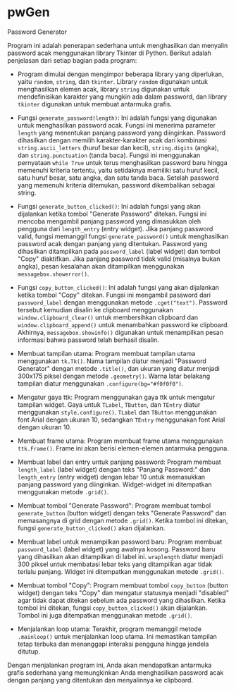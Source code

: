 # pwGen

Password Generator

Program ini adalah penerapan sederhana untuk menghasilkan dan menyalin password acak menggunakan library Tkinter di Python. Berikut adalah penjelasan dari setiap bagian pada program:

- Program dimulai dengan mengimpor beberapa library yang diperlukan, yaitu `random`, `string`, dan `tkinter`. Library `random` digunakan untuk menghasilkan elemen acak, library `string` digunakan untuk mendefinisikan karakter yang mungkin ada dalam password, dan library `tkinter` digunakan untuk membuat antarmuka grafis.

- Fungsi `generate_password(length)`: Ini adalah fungsi yang digunakan untuk menghasilkan password acak. Fungsi ini menerima parameter `length` yang menentukan panjang password yang diinginkan. Password dihasilkan dengan memilih karakter-karakter acak dari kombinasi `string.ascii_letters` (huruf besar dan kecil), `string.digits` (angka), dan `string.punctuation` (tanda baca). Fungsi ini menggunakan pernyataan `while True` untuk terus menghasilkan password baru hingga memenuhi kriteria tertentu, yaitu setidaknya memiliki satu huruf kecil, satu huruf besar, satu angka, dan satu tanda baca. Setelah password yang memenuhi kriteria ditemukan, password dikembalikan sebagai string.

- Fungsi `generate_button_clicked()`: Ini adalah fungsi yang akan dijalankan ketika tombol "Generate Password" ditekan. Fungsi ini mencoba mengambil panjang password yang dimasukkan oleh pengguna dari `length_entry` (entry widget). Jika panjang password valid, fungsi memanggil fungsi `generate_password()` untuk menghasilkan password acak dengan panjang yang ditentukan. Password yang dihasilkan ditampilkan pada `password_label` (label widget) dan tombol "Copy" diaktifkan. Jika panjang password tidak valid (misalnya bukan angka), pesan kesalahan akan ditampilkan menggunakan `messagebox.showerror()`.

- Fungsi `copy_button_clicked()`: Ini adalah fungsi yang akan dijalankan ketika tombol "Copy" ditekan. Fungsi ini mengambil password dari `password_label` dengan menggunakan metode `.cget("text")`. Password tersebut kemudian disalin ke clipboard menggunakan `window.clipboard_clear()` untuk membersihkan clipboard dan `window.clipboard_append()` untuk menambahkan password ke clipboard. Akhirnya, `messagebox.showinfo()` digunakan untuk menampilkan pesan informasi bahwa password telah berhasil disalin.

- Membuat tampilan utama: Program membuat tampilan utama menggunakan `tk.Tk()`. Nama tampilan diatur menjadi "Password Generator" dengan metode `.title()`, dan ukuran yang diatur menjadi 300x175 piksel dengan metode `.geometry()`. Warna latar belakang tampilan diatur menggunakan `.configure(bg="#f0f0f0")`.

- Mengatur gaya ttk: Program menggunakan gaya ttk untuk mengatur tampilan widget. Gaya untuk `TLabel`, `TButton`, dan `TEntry` diatur menggunakan `style.configure()`. `TLabel` dan `TButton` menggunakan font Arial dengan ukuran 10, sedangkan `TEntry` menggunakan font Arial dengan ukuran 10.

- Membuat frame utama: Program membuat frame utama menggunakan `ttk.Frame()`. Frame ini akan berisi elemen-elemen antarmuka pengguna.

- Membuat label dan entry untuk panjang password: Program membuat `length_label` (label widget) dengan teks "Panjang Password:" dan `length_entry` (entry widget) dengan lebar 10 untuk memasukkan panjang password yang diinginkan. Widget-widget ini ditempatkan menggunakan metode `.grid()`.

- Membuat tombol "Generate Password": Program membuat tombol `generate_button` (button widget) dengan teks "Generate Password" dan memasangnya di grid dengan metode `.grid()`. Ketika tombol ini ditekan, fungsi `generate_button_clicked()` akan dijalankan.

- Membuat label untuk menampilkan password baru: Program membuat `password_label` (label widget) yang awalnya kosong. Password baru yang dihasilkan akan ditampilkan di label ini. `wraplength` diatur menjadi 300 piksel untuk membatasi lebar teks yang ditampilkan agar tidak terlalu panjang. Widget ini ditempatkan menggunakan metode `.grid()`.

- Membuat tombol "Copy": Program membuat tombol `copy_button` (button widget) dengan teks "Copy" dan mengatur statusnya menjadi "disabled" agar tidak dapat ditekan sebelum ada password yang dihasilkan. Ketika tombol ini ditekan, fungsi `copy_button_clicked()` akan dijalankan. Tombol ini juga ditempatkan menggunakan metode `.grid()`.

- Menjalankan loop utama: Terakhir, program memanggil metode `.mainloop()` untuk menjalankan loop utama. Ini memastikan tampilan tetap terbuka dan menanggapi interaksi pengguna hingga jendela ditutup.

Dengan menjalankan program ini, Anda akan mendapatkan antarmuka grafis sederhana yang memungkinkan Anda menghasilkan password acak dengan panjang yang ditentukan dan menyalinnya ke clipboard.